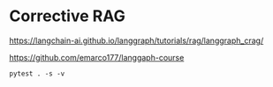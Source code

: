 # Corrective RAG

https://langchain-ai.github.io/langgraph/tutorials/rag/langgraph_crag/

https://github.com/emarco177/langgaph-course

`pytest . -s -v`
